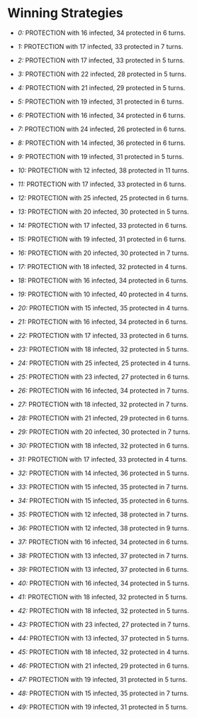 # Winning Strategies

* _0:_ PROTECTION with 16 infected, 34 protected in 6 turns.


* _1:_ PROTECTION with 17 infected, 33 protected in 7 turns.


* _2:_ PROTECTION with 17 infected, 33 protected in 5 turns.


* _3:_ PROTECTION with 22 infected, 28 protected in 5 turns.


* _4:_ PROTECTION with 21 infected, 29 protected in 5 turns.


* _5:_ PROTECTION with 19 infected, 31 protected in 6 turns.


* _6:_ PROTECTION with 16 infected, 34 protected in 6 turns.


* _7:_ PROTECTION with 24 infected, 26 protected in 6 turns.


* _8:_ PROTECTION with 14 infected, 36 protected in 6 turns.


* _9:_ PROTECTION with 19 infected, 31 protected in 5 turns.


* _10:_ PROTECTION with 12 infected, 38 protected in 11 turns.


* _11:_ PROTECTION with 17 infected, 33 protected in 6 turns.


* _12:_ PROTECTION with 25 infected, 25 protected in 6 turns.


* _13:_ PROTECTION with 20 infected, 30 protected in 5 turns.


* _14:_ PROTECTION with 17 infected, 33 protected in 6 turns.


* _15:_ PROTECTION with 19 infected, 31 protected in 6 turns.


* _16:_ PROTECTION with 20 infected, 30 protected in 7 turns.


* _17:_ PROTECTION with 18 infected, 32 protected in 4 turns.


* _18:_ PROTECTION with 16 infected, 34 protected in 6 turns.


* _19:_ PROTECTION with 10 infected, 40 protected in 4 turns.


* _20:_ PROTECTION with 15 infected, 35 protected in 4 turns.


* _21:_ PROTECTION with 16 infected, 34 protected in 6 turns.


* _22:_ PROTECTION with 17 infected, 33 protected in 6 turns.


* _23:_ PROTECTION with 18 infected, 32 protected in 5 turns.


* _24:_ PROTECTION with 25 infected, 25 protected in 4 turns.


* _25:_ PROTECTION with 23 infected, 27 protected in 6 turns.


* _26:_ PROTECTION with 16 infected, 34 protected in 7 turns.


* _27:_ PROTECTION with 18 infected, 32 protected in 7 turns.


* _28:_ PROTECTION with 21 infected, 29 protected in 6 turns.


* _29:_ PROTECTION with 20 infected, 30 protected in 7 turns.


* _30:_ PROTECTION with 18 infected, 32 protected in 6 turns.


* _31:_ PROTECTION with 17 infected, 33 protected in 4 turns.


* _32:_ PROTECTION with 14 infected, 36 protected in 5 turns.


* _33:_ PROTECTION with 15 infected, 35 protected in 7 turns.


* _34:_ PROTECTION with 15 infected, 35 protected in 6 turns.


* _35:_ PROTECTION with 12 infected, 38 protected in 7 turns.


* _36:_ PROTECTION with 12 infected, 38 protected in 9 turns.


* _37:_ PROTECTION with 16 infected, 34 protected in 6 turns.


* _38:_ PROTECTION with 13 infected, 37 protected in 7 turns.


* _39:_ PROTECTION with 13 infected, 37 protected in 6 turns.


* _40:_ PROTECTION with 16 infected, 34 protected in 5 turns.


* _41:_ PROTECTION with 18 infected, 32 protected in 5 turns.


* _42:_ PROTECTION with 18 infected, 32 protected in 5 turns.


* _43:_ PROTECTION with 23 infected, 27 protected in 7 turns.


* _44:_ PROTECTION with 13 infected, 37 protected in 5 turns.


* _45:_ PROTECTION with 18 infected, 32 protected in 4 turns.


* _46:_ PROTECTION with 21 infected, 29 protected in 6 turns.


* _47:_ PROTECTION with 19 infected, 31 protected in 5 turns.


* _48:_ PROTECTION with 15 infected, 35 protected in 7 turns.


* _49:_ PROTECTION with 19 infected, 31 protected in 5 turns.


